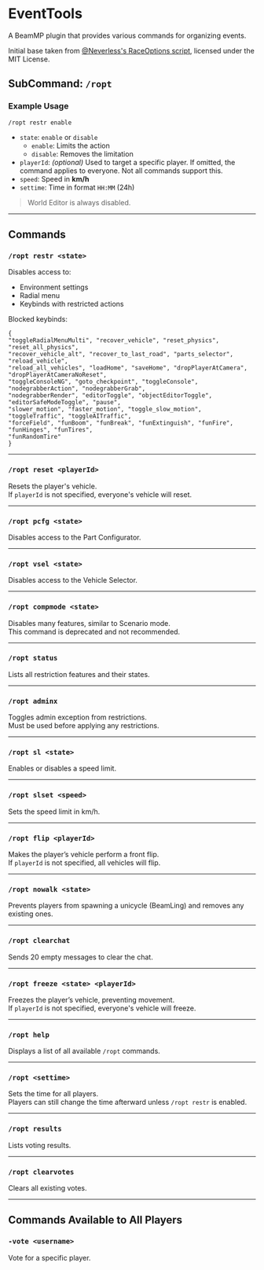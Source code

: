 # EventTools
A BeamMP plugin that provides various commands for organizing events.

Initial base taken from [@Neverless's RaceOptions script](https://github.com/OfficialLambdax/BeamMP-ServerScripts/tree/main/RaceOptions), licensed under the MIT License.

## SubCommand: `/ropt`

### Example Usage
`/ropt restr enable`


- `state`: `enable` or `disable`  
  - `enable`: Limits the action  
  - `disable`: Removes the limitation  
- `playerId`: *(optional)* Used to target a specific player. If omitted, the command applies to everyone. Not all commands support this.  
- `speed`: Speed in **km/h**  
- `settime`: Time in format `HH:MM` (24h)  

> World Editor is always disabled.

---

## Commands

### `/ropt restr <state>`
Disables access to:
- Environment settings
- Radial menu
- Keybinds with restricted actions

Blocked keybinds:
```
{
"toggleRadialMenuMulti", "recover_vehicle", "reset_physics", "reset_all_physics",
"recover_vehicle_alt", "recover_to_last_road", "parts_selector", "reload_vehicle",
"reload_all_vehicles", "loadHome", "saveHome", "dropPlayerAtCamera", "dropPlayerAtCameraNoReset",
"toggleConsoleNG", "goto_checkpoint", "toggleConsole", "nodegrabberAction", "nodegrabberGrab",
"nodegrabberRender", "editorToggle", "objectEditorToggle", "editorSafeModeToggle", "pause",
"slower_motion", "faster_motion", "toggle_slow_motion", "toggleTraffic", "toggleAITraffic",
"forceField", "funBoom", "funBreak", "funExtinguish", "funFire", "funHinges", "funTires",
"funRandomTire"
}
```


---

### `/ropt reset <playerId>`
Resets the player's vehicle.  
If `playerId` is not specified, everyone's vehicle will reset.

---

### `/ropt pcfg <state>`
Disables access to the Part Configurator.

---

### `/ropt vsel <state>`
Disables access to the Vehicle Selector.

---

### `/ropt compmode <state>`
Disables many features, similar to Scenario mode.  
This command is deprecated and not recommended.

---

### `/ropt status`
Lists all restriction features and their states.

---

### `/ropt adminx`
Toggles admin exception from restrictions.  
Must be used before applying any restrictions.

---

### `/ropt sl <state>`
Enables or disables a speed limit.

---

### `/ropt slset <speed>`
Sets the speed limit in km/h.

---

### `/ropt flip <playerId>`
Makes the player’s vehicle perform a front flip.  
If `playerId` is not specified, all vehicles will flip.

---

### `/ropt nowalk <state>`
Prevents players from spawning a unicycle (BeamLing) and removes any existing ones.

---

### `/ropt clearchat`
Sends 20 empty messages to clear the chat.

---

### `/ropt freeze <state> <playerId>`
Freezes the player’s vehicle, preventing movement.  
If `playerId` is not specified, everyone's vehicle will freeze.

---

### `/ropt help`
Displays a list of all available `/ropt` commands.

---

### `/ropt <settime>`
Sets the time for all players.  
Players can still change the time afterward unless `/ropt restr` is enabled.

---

### `/ropt results`
Lists voting results.

---

### `/ropt clearvotes`
Clears all existing votes.

---

## Commands Available to All Players

### `-vote <username>`
Vote for a specific player.
